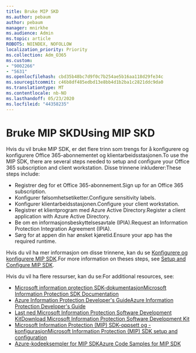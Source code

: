 ```yaml
---
title: Bruke MIP SKD
ms.author: pebaum
author: pebaum
manager: mnirkhe
ms.audience: Admin
ms.topic: article
ROBOTS: NOINDEX, NOFOLLOW
localization_priority: Priority
ms.collection: Adm_O365
ms.custom:
- "9002266"
- "5631"
ms.openlocfilehash: cbd35b48bc7d9f0c7b254ae5b16aa118d29fe34c
ms.sourcegitcommit: c46b8df485edbd13e8bb4d1b2ba1c2821ddc9da0
ms.translationtype: MT
ms.contentlocale: nb-NO
ms.lasthandoff: 05/23/2020
ms.locfileid: "44358235"
---
```

# <a name="using-mip-skd"></a><span data-ttu-id="6fed0-102">Bruke MIP SKD</span><span class="sxs-lookup"><span data-stu-id="6fed0-102">Using MIP SKD</span></span>

<span data-ttu-id="6fed0-103">Hvis du vil bruke MIP SDK, er det flere trinn som trengs for å konfigurere og konfigurere Office 365-abonnementet og klientarbeidsstasjonen.</span><span class="sxs-lookup"><span data-stu-id="6fed0-103">To use the MIP SDK, there are several steps needed to setup and configure your Office 365 subscription and client workstation.</span></span> <span data-ttu-id="6fed0-104">Disse trinnene inkluderer:</span><span class="sxs-lookup"><span data-stu-id="6fed0-104">These steps include:</span></span>

- <span data-ttu-id="6fed0-105">Registrer deg for et Office 365-abonnement.</span><span class="sxs-lookup"><span data-stu-id="6fed0-105">Sign up for an Office 365 subscription.</span></span>
- <span data-ttu-id="6fed0-106">Konfigurer følsomhetsetiketter.</span><span class="sxs-lookup"><span data-stu-id="6fed0-106">Configure sensitivity labels.</span></span>
- <span data-ttu-id="6fed0-107">Konfigurer klientarbeidsstasjonen.</span><span class="sxs-lookup"><span data-stu-id="6fed0-107">Configure your client workstation.</span></span>
- <span data-ttu-id="6fed0-108">Registrer et klientprogram med Azure Active Directory.</span><span class="sxs-lookup"><span data-stu-id="6fed0-108">Register a client application with Azure Active Directory.</span></span>
- <span data-ttu-id="6fed0-109">Be om en informasjonsbeskyttelsesavtale (IPIA).</span><span class="sxs-lookup"><span data-stu-id="6fed0-109">Request an Information Protection Integration Agreement (IPIA).</span></span>
- <span data-ttu-id="6fed0-110">Sørg for at appen din har ønsket kjøretid.</span><span class="sxs-lookup"><span data-stu-id="6fed0-110">Ensure your app has the required runtime.</span></span>

<span data-ttu-id="6fed0-111">Hvis du vil ha mer informasjon om disse trinnene, kan du se [Konfigurere og konfigurere MIP SDK](https://docs.microsoft.com/information-protection/develop/setup-configure-mip).</span><span class="sxs-lookup"><span data-stu-id="6fed0-111">For more information on theses steps, see [Setup and Configure MIP SDK](https://docs.microsoft.com/information-protection/develop/setup-configure-mip).</span></span>

<span data-ttu-id="6fed0-112">Hvis du vil ha flere ressurser, kan du se:</span><span class="sxs-lookup"><span data-stu-id="6fed0-112">For additional resources, see:</span></span>

- [<span data-ttu-id="6fed0-113">Microsoft information protection SDK-dokumentasjon</span><span class="sxs-lookup"><span data-stu-id="6fed0-113">Microsoft Information Protection SDK Documentation</span></span>](https://docs.microsoft.com/information-protection/develop/)
- [<span data-ttu-id="6fed0-114">Azure Information Protection Developer's Guide</span><span class="sxs-lookup"><span data-stu-id="6fed0-114">Azure Information Protection Developer's Guide</span></span>](https://docs.microsoft.com/azure/information-protection/develop/developers-guide)
- [<span data-ttu-id="6fed0-115">Last ned Microsoft Information Protection Software Development Kit</span><span class="sxs-lookup"><span data-stu-id="6fed0-115">Download Microsoft Information Protection Software Development Kit</span></span>](https://www.microsoft.com/download/details.aspx?id=57392)
- [<span data-ttu-id="6fed0-116">Microsoft Information Protection (MIP) SDK-oppsett og -konfigurasjon</span><span class="sxs-lookup"><span data-stu-id="6fed0-116">Microsoft Information Protection (MIP) SDK setup and configuration</span></span>](https://docs.microsoft.com/information-protection/develop/setup-configure-mip)
- [<span data-ttu-id="6fed0-117">Azure-kodeeksempler for MIP SDK</span><span class="sxs-lookup"><span data-stu-id="6fed0-117">Azure Code Samples for MIP SDK</span></span>](https://azure.microsoft.com/resources/samples/?sort=0&term=mipsdk)
